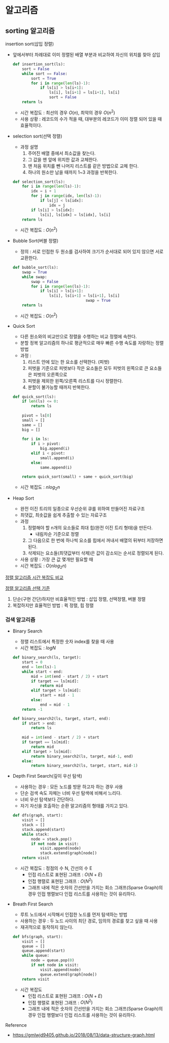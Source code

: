 # 알고리즘

## sorting 알고리즘
insertion sort(삽입 정렬)
- 앞에서부터 차례대로 이미 정렬된 배열 부분과 비교하여 자신의 위치를 찾아 삽입

    ```python
    def insertion_sort(ls):
        sort = False
        while sort == False:
            sort = True
            for i in range(len(ls)-1):
                if ls[i] > ls[i+1]:
                    ls[i], ls[i+1] = ls[i+1], ls[i]
                    sort = False
        return ls
    ```

    - 시간 복잡도 : 최선의 경우 $O(n)$, 최악의 경우 $O(n^2)$
    - 사용 상황 : 레코드의 수가 적을 때, 대부분의 레코드가 이미 정렬 되어 있을 때 효율적이다.
- selection sort(선택 정렬)
    - 과정 설명
        1. 주어진 배열 중에서 최소값을 찾는다. 
        2. 그 값을 맨 앞에 위치한 값과 교체한다.
        3. 맨 처음 위치를 뺀 나머지 리스트를 같은 방법으로 교체 한다.
        4. 하나의 원소만 남을 때까지 1~3 과정을 반복한다. 

    ```python
    def selection_sort(ls):
        for i in range(len(ls)-1):
            idx = i + 1
            for j in range(idx, len(ls)-1):
                if ls[j] < ls[idx]:
                    idx = j
            if ls[i] > ls[idx]:
                ls[i], ls[idx] = ls[idx], ls[i]
        return ls
    ```

    - 시간 복잡도 :  $O(n^2)$
- Bubble Sort(버블 정렬)
    - 정의 : 서로 인접한 두 원소를 검사하여 크기가 순서대로 되어 있지 않으면 서로 교환한다.

    ```python
    def bubble_sort(ls):
        swap = True
        while swap:
            swap = False
            for i in range(len(ls)-1):
                if ls[i] > ls[i+1]:
                    ls[i], ls[i+1] = ls[i+1], ls[i]
    								swap = True
        return ls
    ```

    - 시간 복잡도 : $O(n^2)$
- Quick Sort
    - 다른 원소와의 비교만으로 정렬을 수행하는 비교 정렬에 속한다.
    - 분할 정복 알고리즘의 하나로 평균적으로 매우 빠른 수행 속도를 자랑하는 정렬 방법
    - 과정 :
        1. 리스트 안에 있는 한 요소를 선택한다. (피벗)
        2. 피벗을 기준으로 피벗보다 작은 요소들은 모두 피벗의 왼쪽으로 큰 요소들은 피벗의 오른쪽으로
        3. 피벗을 제외한 왼쪽/오른쪽 리스트를 다시 정렬한다. 
        4. 분할이 불가능할 때까지 반복한다.

    ```python
    def quick_sort(ls):
        if len(ls) <= 0:
            return ls
        
        pivot = ls[0]
        small = []
        same = []
        big = []
        
        for i in ls:
            if i > pivot:
                big.append(i)
            elif i < pivot:
                small.append(i)
            else:
                same.append(i)
                
        return quick_sort(small) + same + quick_sort(big)
    ```

    - 시간 복잡도 : $nlog_2 n$
- Heap Sort
    - 완전 이진 트리의 일종으로 우선순위 큐를 위하여 만들어진 자료구조
    - 최댓값, 최솟값을 쉽게 추출할 수 있는 자료구조
    - 과정
        1. 정렬해야 할 n개의 요소들로 최대 힙(완전 이진 트리 형태)을 만든다. 
            - 내림차순 기준으로 정렬
        2. 그 다음으로 한 번에 하나씩 요소를 힙에서 꺼내서 배열의 뒤부터 저장하면 된다.
        3. 삭제되는 요소들(최댓값부터 삭제)은 값이 감소되는 순서로 정렬되게 된다. 
    - 사용 상황 : 가장 큰 값 몇개만 필요할 때
    - 시간 복잡도 : $O(nlog_2n)$

[정렬 알고리즘 시간 복잡도 비교](https://www.notion.so/a26669ed40b04e97ae9808fc2daa3a60)

[정렬 알고리즘 선택 기준](https://www.notion.so/503ef28906764a2eb80e1f2258cc7c95)

1. 단순(구현 간단)하지만 비효율적인 방법 : 삽입  정렬, 선택정렬, 버블 정렬
2. 복잡하지만 효율적인 방법 : 퀵 정렬, 힙 정렬

### 검색 알고리즘

- Binary Search
    - 정렬 리스트에서 특정한 숫자 index를 찾을 때 사용
    - 시간 복잡도 : $log N$

    ```python
    def binary_search(ls, target):
        start = 0
        end = len(ls)-1
        while start < end:
            mid = int(end - start / 2) + start
            if target == ls[mid]:
                return mid
            elif target > ls[mid]:
                start = mid - 1
            else:
                end = mid - 1
        return -1
    ```

    ```python
    def binary_search2(ls, target, start, end):
        if start > end:
            return ls
        
        mid = int(end - start / 2) + start
        if target == ls[mid]:
            return mid
        elif target > ls[mid]:
            return binary_search2(ls, target, mid-1, end)
        else:
            return binary_search2(ls, target, start, mid-1)
    ```

- Depth First Search(깊이 우선 탐색)
    - 사용하는 경우 : 모든 노드를 방문 하고자 하는 경우 사용
    - 단순 검색 속도 자체는 너비 우선 탐색에 비해서 느리다.
    - 너비 우선 탐색보다 간단하다.
    - 자기 자신을 호출하는 순환 알고리즘의 형태를 가지고 있다.

    ```python
    def dfs(graph, start):
        visit = []
        stack = []
        stack.append(start)
        while stack:
            node = stack.pop()
            if not node in visit:
                visit.append(node)
                stack.extend(graph[node])
        return visit
    ```

    - 시간 복잡도 : 정점의 수 N, 간선의 수 E
        - 인접 리스트로 표현된 그래프 :  $O(N+E)$
        - 인접 행렬로 표현된 그래프 : $O(N^2)$
        - 그래프 내에 적은 숫자의 간선만을 가지는 회소 그래프(Sparse Graph)의 경우 인접 행렬보다 인접 리스트를 사용하는 것이 유리하다.
- Breath First Search
    - 루트 노드에서 시작해서 인접한 노드를 먼저 탐색하는 방법
    - 사용하는 경우 : 두 노드 사이의 최단 경로, 임의의 경로를 찾고 싶을 때 사용
    - 재귀적으로 동작하지 않는다.

    ```python
    def bfs(graph, start):
        visit = []
        queue = []
        queue.append(start)
        while queue:
            node = queue.pop(0)
            if not node in visit:
                visit.append(node)
                queue.extend(graph[node])
        return visit
    ```

    - 시간 복잡도
        - 인접 리스트로 표현된 그래프 :  $O(N+E)$
        - 인접 행렬로 표현된 그래프 : $O(N^2)$
        - 그래프 내에 적은 숫자의 간선만을 가지는 회소 그래프(Sparse Graph)의 경우 인접 행렬보다 인접 리스트를 사용하는 것이 유리하다.

Reference
- https://gmlwjd9405.github.io/2018/08/13/data-structure-graph.html
